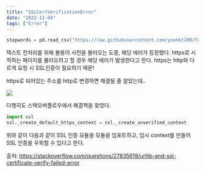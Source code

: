 ```yaml
---
title: "SSLCertVerificationError"
date: "2022-11-04"
tags: ["Error"]
---
```


```python
stopwords = pd.read_csv("https://raw.githubusercontent.com/yoonkt200/FastCampusDataset/master/korean_stopwords.txt").values.tolist()
```

텍스트 전처리를 위해 불용어 사전을 불러오는 도중, 해당 에러가 등장했다.
https로 시작하는 페이지를 불러오려고 할 경우 해당 에러가 발생한다고 한다.
https는 http와 다르게 요청 시 SSL인증이 필요하기 때문!

https로 되어있는 주소를 http로 변경하면 해결될 줄 알았는데..

<img src="https://www.google.com/url?sa=i&url=https%3A%2F%2Fsoundcloud.com%2Felantragical%2Ffreestyle-remixfeat-berever&psig=AOvVaw1Y1yS9MXa4PJC63c8uCRz0&ust=1667650094413000&source=images&cd=vfe&ved=0CA0QjRxqFwoTCOidyu6-lPsCFQAAAAAdAAAAABAI"/>

다행히도 스택오버플로우에서 해결책을 찾았다.

```python
import ssl
ssl._create_default_https_context = ssl._create_unverified_context
```

위와 같이 다음과 같이 SSL 인증 모듈을 모듈을 임포트하고,
임시 context를 만들어 SSL 인증을 우회할 수 있다고 한다.

출처: https://stackoverflow.com/questions/27835619/urllib-and-ssl-certificate-verify-failed-error

